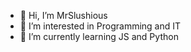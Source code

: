 - 👋 Hi, I’m MrSlushious
- 👀 I’m interested in Programming and IT
- 🌱 I’m currently learning JS and Python

<!---
MrSlushious/MrSlushious is a ✨ special ✨ repository because its `README.md` (this file) appears on your GitHub profile.
You can click the Preview link to take a look at your changes.
--->
